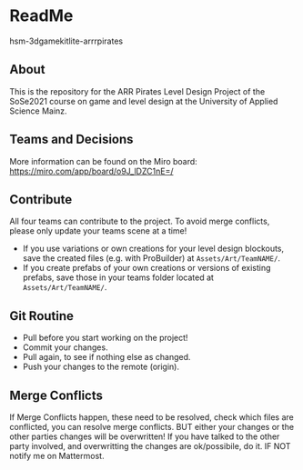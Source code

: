 # ReadMe
hsm-3dgamekitlite-arrrpirates

## About
This is the repository for the ARR Pirates Level Design Project of the SoSe2021 course on game and level design at the University of Applied Science Mainz. 

## Teams and Decisions 
More information can be found on the Miro board: https://miro.com/app/board/o9J_lDZC1nE=/

## Contribute 
All four teams can contribute to the project. 
To avoid merge conflicts, please only update your teams scene at a time!

* If you use variations or own creations for your level design blockouts, save the created files (e.g. with ProBuilder) at `Assets/Art/TeamNAME/`.
* If you create prefabs of your own creations or versions of existing prefabs, save those in your teams folder located at `Assets/Art/TeamNAME/`.

## Git Routine
* Pull before you start working on the project!
* Commit your changes.
* Pull again, to see if nothing else as changed.
* Push your changes to the remote (origin).

## Merge Conflicts
If Merge Conflicts happen, these need to be resolved, check which files are conflicted, you can resolve merge conflicts. 
BUT either your changes or the other parties changes will be overwritten! 
If you have talked to the other party involved, and overwritting the changes are ok/possibile, do it.
IF NOT notify me on Mattermost. 

